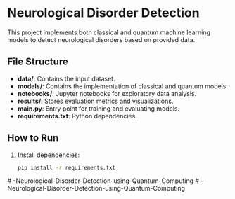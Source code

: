 # Neurological Disorder Detection

This project implements both classical and quantum machine learning models to detect neurological disorders based on provided data.

## File Structure
- **data/**: Contains the input dataset.
- **models/**: Contains the implementation of classical and quantum models.
- **notebooks/**: Jupyter notebooks for exploratory data analysis.
- **results/**: Stores evaluation metrics and visualizations.
- **main.py**: Entry point for training and evaluating models.
- **requirements.txt**: Python dependencies.

## How to Run
1. Install dependencies:
   ```bash
   pip install -r requirements.txt
#   - N e u r o l o g i c a l - D i s o r d e r - D e t e c t i o n - u s i n g - Q u a n t u m - C o m p u t i n g  
 #   - N e u r o l o g i c a l - D i s o r d e r - D e t e c t i o n - u s i n g - Q u a n t u m - C o m p u t i n g  
 